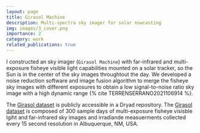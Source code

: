 ```yaml
---
layout: page
title: Girasol Machine
description: Multi-spectra sky imager for solar nowcasting
img: images/3_cover.png
importance: 2
category: work
related_publications: true
---
```



I constructed an sky imager (`Girasol Machine`) with far-infrared and multi-exposure fisheye visible light capabilities mounted on a solar tracker, so the Sun is in the center of the sky images throughtout the day. We developed a noise reduction software and image fusion algorithm to merge the fisheye sky images with different exposures to obtain a low signal-to-noise ratio sky image with a high dynamic range {% cite TERRENSERRANO2021106914 %}. 

The <a href='https://doi.org/10.5061/dryad.zcrjdfn9m'>Girasol dataset</a> is publicly accessible in a Dryad repository. The <a href='https://doi.org/10.5061/dryad.zcrjdfn9m'>Girasol dataset</a> is composed of 300 sample days of multi-exposure fisheye visisble lgiht and far-infrared sky images and irradiande measuerments collected every 15 second resolution in Albuquerque, NM, USA.


